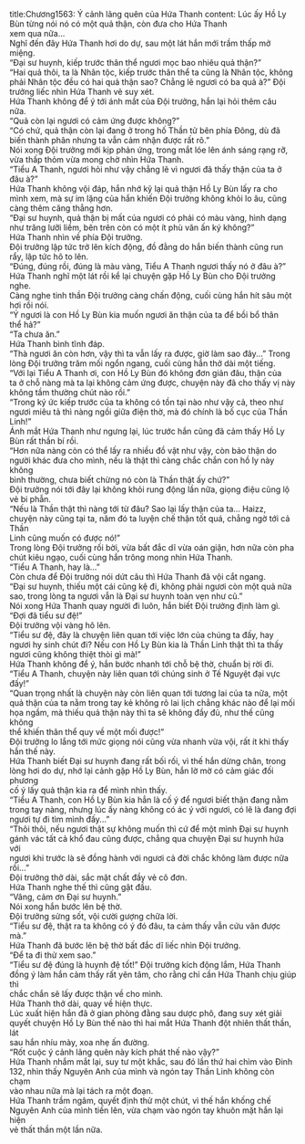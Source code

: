 title:Chương1563: Ý cảnh lãng quên của Hứa Thanh
content:
Lúc ấy Hồ Ly Bùn từng nói nó có một quả thận, còn đưa cho Hứa Thanh<br>xem qua nữa...<br>Nghĩ đến đây Hứa Thanh hơi do dự, sau một lát hắn mới trầm thấp mở<br>miệng.<br>“Đại sư huynh, kiếp trước thân thể ngươi mọc bao nhiêu quả thận?”<br>“Hai quả thôi, ta là Nhân tộc, kiếp trước thân thể ta cũng là Nhân tộc, không<br>phải Nhân tộc đều có hai quả thận sao? Chẳng lẽ ngươi có ba quả à?” Đội<br>trưởng liếc nhìn Hứa Thanh vẻ suy xét.<br>Hứa Thanh không để ý tới ánh mắt của Đội trưởng, hắn lại hỏi thêm câu<br>nữa.<br>“Quả còn lại ngươi có cảm ứng được không?”<br>“Có chứ, quả thận còn lại đang ở trong hố Thần tử bên phía Đông, dù đã<br>biến thành phân nhưng ta vẫn cảm nhận được rất rõ.”<br>Nói xong Đội trưởng mới kịp phản ứng, trong mắt lóe lên ánh sáng rạng rỡ,<br>vừa thấp thỏm vừa mong chờ nhìn Hứa Thanh.<br>“Tiểu A Thanh, ngươi hỏi như vậy chẳng lẽ vì ngươi đã thấy thận của ta ở<br>đâu à?”<br>Hứa Thanh không vội đáp, hắn nhớ kỹ lại quả thận Hồ Ly Bùn lấy ra cho<br>mình xem, mà sự im lặng của hắn khiến Đội trưởng không khỏi lo âu, cũng<br>càng thêm căng thẳng hơn.<br>“Đại sư huynh, quả thận bị mất của ngươi có phải có màu vàng, hình dạng<br>như trăng lưỡi liềm, bên trên còn có một ít phù văn ấn ký không?”<br>Hứa Thanh nhìn về phía Đội trưởng.<br>Đội trưởng lập tức trở lên kích động, đồ đằng do hắn biến thành cũng run<br>rẩy, lập tức hô to lên.<br>“Đúng, đúng rồi, đúng là màu vàng, Tiểu A Thanh ngươi thấy nó ở đâu à?”<br>Hứa Thanh nghĩ một lát rồi kể lại chuyện gặp Hồ Ly Bùn cho Đội trưởng<br>nghe.<br>Càng nghe tinh thần Đội trưởng càng chấn động, cuối cùng hắn hít sâu một<br>hơi rồi nói.<br>“Ý ngươi là con Hồ Ly Bùn kia muốn ngươi ăn thận của ta để bồi bổ thân<br>thể hả?”<br>“Ta chưa ăn.”<br>Hứa Thanh bình tĩnh đáp.<br>“Thà ngươi ăn còn hơn, vậy thì ta vẫn lấy ra được, giờ làm sao đây...” Trong<br>lòng Đội trưởng trăm mối ngổn ngang, cuối cùng hắn thở dài một tiếng.<br>“Với lại Tiểu A Thanh ơi, con Hồ Ly Bùn đó không đơn giản đâu, thận của<br>ta ở chỗ nàng mà ta lại không cảm ứng được, chuyện này đã cho thấy vị này<br>không tầm thường chút nào rồi.”<br>“Trong ký ức kiếp trước của ta không có tồn tại nào như vậy cả, theo như<br>ngươi miêu tả thì nàng ngồi giữa điện thờ, mà đó chính là bố cục của Thần<br>Linh!”<br>Ánh mắt Hứa Thanh như ngưng lại, lúc trước hắn cũng đã cảm thấy Hồ Ly<br>Bùn rất thần bí rồi.<br>“Hơn nữa nàng còn có thể lấy ra nhiều đồ vật như vậy, còn bảo thận do<br>người khác đưa cho mình, nếu là thật thì càng chắc chắn con hồ ly này không<br>bình thường, chưa biết chừng nó còn là Thần thật ấy chứ?”<br>Đội trưởng nói tới đây lại không khỏi rung động lần nữa, giọng điệu cũng lộ<br>vẻ bi phẫn.<br>“Nếu là Thần thật thì nàng tới từ đâu? Sao lại lấy thận của ta... Haizz,<br>chuyện này cũng tại ta, năm đó ta luyện chế thận tốt quá, chẳng ngờ tới cả Thần<br>Linh cũng muốn có được nó!”<br>Trong lòng Đội trưởng rối bời, vừa bất đắc dĩ vừa oán giận, hơn nữa còn pha<br>chút kiêu ngạo, cuối cùng hắn trông mong nhìn Hứa Thanh.<br>“Tiểu A Thanh, hay là...”<br>Còn chưa để Đội trưởng nói dứt câu thì Hứa Thanh đã vội cắt ngang.<br>“Đại sư huynh, thiếu một cái cũng kệ đi, không phải ngươi còn một quả nữa<br>sao, trong lòng ta ngươi vẫn là Đại sư huynh toàn vẹn như cũ.”<br>Nói xong Hứa Thanh quay người đi luôn, hắn biết Đội trưởng định làm gì.<br>“Đợi đã tiểu sư đệ!”<br>Đội trưởng vội vàng hô lên.<br>“Tiểu sư đệ, đây là chuyện liên quan tới việc lớn của chúng ta đấy, hay<br>ngươi hy sinh chút đi? Nếu con Hồ Ly Bùn kia là Thần Linh thật thì ta thấy<br>ngươi cũng không thiệt thòi gì mà!”<br>Hứa Thanh không để ý, hắn bước nhanh tới chỗ bệ thờ, chuẩn bị rời đi.<br>“Tiểu A Thanh, chuyện này liên quan tới chúng sinh ở Tế Nguyệt đại vực<br>đấy!”<br>“Quan trọng nhất là chuyện này còn liên quan tới tương lai của ta nữa, một<br>quả thận của ta nằm trong tay kẻ không rõ lai lịch chẳng khác nào để lại mối<br>họa ngầm, mà thiếu quả thận này thì ta sẽ không đầy đủ, như thế cũng không<br>thể khiến thân thể quy về một mối được!”<br>Đội trưởng lo lắng tới mức giọng nói cũng vừa nhanh vừa vội, rất ít khi thấy<br>hắn thế này.<br>Hứa Thanh biết Đại sư huynh đang rất bối rối, vì thế hắn dừng chân, trong<br>lòng hơi do dự, nhớ lại cảnh gặp Hồ Ly Bùn, hắn lờ mờ có cảm giác đối phương<br>cố ý lấy quả thận kia ra để mình nhìn thấy.<br>“Tiểu A Thanh, con Hồ Ly Bùn kia hẳn là cố ý để ngươi biết thận đang nằm<br>trong tay nàng, nhưng lúc ấy nàng không có ác ý với ngươi, có lẽ là đang đợi<br>ngươi tự đi tìm mình đấy...”<br>“Thôi thôi, nếu ngươi thật sự không muốn thì cứ để một mình Đại sư huynh<br>gánh vác tất cả khổ đau cũng được, chẳng qua chuyện Đại sư huynh hứa với<br>ngươi khi trước là sẽ đồng hành với ngươi cả đời chắc không làm được nữa<br>rồi...”<br>Đội trưởng thở dài, sắc mặt chất đầy vẻ cô đơn.<br>Hứa Thanh nghe thế thì cũng gật đầu.<br>“Vâng, cảm ơn Đại sư huynh.”<br>Nói xong hắn bước lên bệ thờ.<br>Đội trưởng sửng sốt, vội cười gượng chữa lời.<br>“Tiểu sư đệ, thật ra ta không có ý đó đâu, ta cảm thấy vẫn cứu vãn được<br>mà.”<br>Hứa Thanh đã bước lên bệ thờ bất đắc dĩ liếc nhìn Đội trưởng.<br>“Để ta đi thử xem sao.”<br>“Tiểu sư đệ đúng là huynh đệ tốt!” Đội trưởng kích động lắm, Hứa Thanh<br>đồng ý làm hắn cảm thấy rất yên tâm, cho rằng chỉ cần Hứa Thanh chịu giúp thì<br>chắc chắn sẽ lấy được thận về cho mình.<br>Hứa Thanh thở dài, quay về hiện thực.<br>Lúc xuất hiện hắn đã ở gian phòng đằng sau dược phô, đang suy xét giải<br>quyết chuyện Hồ Ly Bùn thế nào thì hai mắt Hứa Thanh đột nhiên thất thần, lát<br>sau hắn nhíu mày, xoa nhẹ ấn đường.<br>“Rốt cuộc ý cảnh lãng quên này kích phát thế nào vậy?”<br>Hứa Thanh nhắm mắt lại, suy tư một khắc, sau đó lần thứ hai chìm vào Đinh<br>132, nhìn thấy Nguyên Anh của mình và ngón tay Thần Linh không còn chạm<br>vào nhau nữa mà lại tách ra một đoạn.<br>Hứa Thanh trầm ngâm, quyết định thử một chút, vì thế hắn khống chế<br>Nguyên Anh của mình tiến lên, vừa chạm vào ngón tay khuôn mặt hắn lại hiện<br>vẻ thất thần một lần nữa.
